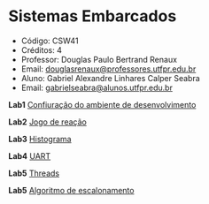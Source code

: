 # Sistemas Embarcados
- Código: CSW41
- Créditos: 4
- Professor: Douglas Paulo Bertrand Renaux
- Email: douglasrenaux@professores.utfpr.edu.br
- Aluno: Gabriel Alexandre Linhares Calper Seabra
- Email: gabrielseabra@alunos.utfpr.edu.br

<b>Lab1</b> <a href="https://github.com/Calperxd/Sistemas-Embarcados-CSW41/tree/main/calperxd_CSW41/Lab1">Confiuração do ambiente de desenvolvimento</a> 

<b>Lab2</b> <a href="https://github.com/Calperxd/calperxd_CSW41/tree/master/Lab2">Jogo de reação</a> 

<b>Lab3</b> <a href="https://github.com/Calperxd/calperxd_CSW41/tree/master/Lab3">Histograma</a> 

<b>Lab4</b> <a href="https://github.com/Calperxd/calperxd_CSW41/tree/master/Lab4">UART</a> 

<b>Lab5</b> <a href="https://github.com/Calperxd/calperxd_CSW41/tree/master/Lab5">Threads</a> 

<b>Lab5</b> <a href="https://github.com/Calperxd/calperxd_CSW41/tree/master/Lab6">Algoritmo de escalonamento</a> 
